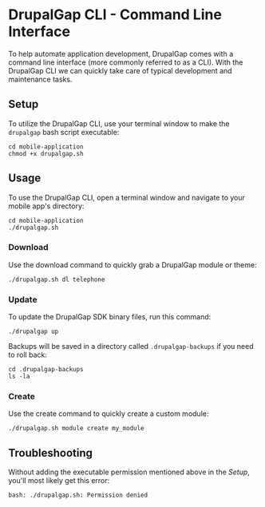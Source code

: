 # DrupalGap CLI - Command Line Interface

To help automate application development, DrupalGap comes with a command line
interface (more commonly referred to as a CLI). With the DrupalGap CLI we can
quickly take care of typical development and maintenance tasks.

## Setup

To utilize the DrupalGap CLI, use your terminal window to make the `drupalgap`
bash script executable:

```
cd mobile-application
chmod +x drupalgap.sh
```

## Usage

To use the DrupalGap CLI, open a terminal window and navigate to your mobile
app's directory:

```
cd mobile-application
./drupalgap.sh
```

### Download

Use the download command to quickly grab a DrupalGap module or theme:

```
./drupalgap.sh dl telephone
```

### Update

To update the DrupalGap SDK binary files, run this command:

```
./drupalgap up
```

Backups will be saved in a directory called `.drupalgap-backups` if you need
to roll back:

```
cd .drupalgap-backups
ls -la
```

### Create

Use the create command to quickly create a custom module:

```
./drupalgap.sh module create my_module
```

## Troubleshooting

Without adding the executable permission mentioned above in the *Setup*, you'll
most likely get this error:

```
bash: ./drupalgap.sh: Permission denied
```
